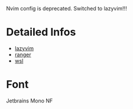 Nvim config is deprecated. Switched to lazyvim!!!

# Detailed Infos
- [lazyvim](./doc/lazyvim.md)
- [ranger](./doc/ranger.md)
- [wsl](./doc/wsl.md)

# Font
Jetbrains Mono NF
